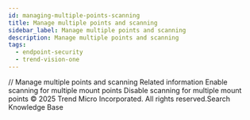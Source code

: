 ```yaml
---
id: managing-multiple-points-scanning
title: Manage multiple points and scanning
sidebar_label: Manage multiple points and scanning
description: Manage multiple points and scanning
tags:
  - endpoint-security
  - trend-vision-one
---
```


/*<![CDATA[*/ $('#title').html($('meta[name=map-description]').attr('content')); /*]]>*/ Manage multiple points and scanning Related information Enable scanning for multiple mount points Disable scanning for multiple mount points © 2025 Trend Micro Incorporated. All rights reserved.Search Knowledge Base